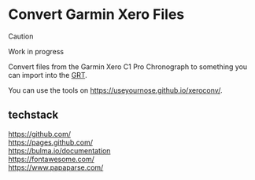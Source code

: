 # Convert Garmin Xero Files

> [!CAUTION]
> Work in progress

Convert files from the Garmin Xero C1 Pro Chronograph to something you can import into the [GRT](https://www.grtools.de/).

You can use the tools on https://useyournose.github.io/xeroconv/.

## techstack

https://github.com/  
https://pages.github.com/  
https://bulma.io/documentation  
https://fontawesome.com/  
https://www.papaparse.com/  

